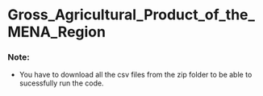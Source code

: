 # Gross_Agricultural_Product_of_the_MENA_Region

### Note:
 - You have to download all the csv files from the zip folder to be able to sucessfully run the code.